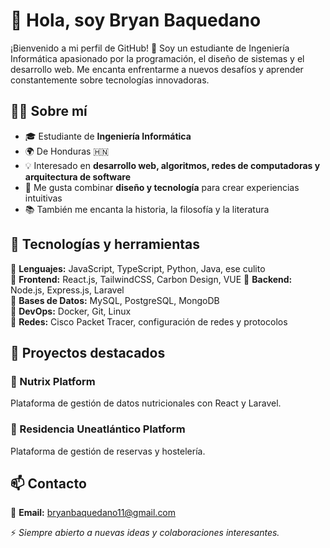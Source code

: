 # 👋 Hola, soy Bryan Baquedano

¡Bienvenido a mi perfil de GitHub! 🚀 Soy un estudiante de Ingeniería Informática apasionado por la programación, el diseño de sistemas y el desarrollo web. Me encanta enfrentarme a nuevos desafíos y aprender constantemente sobre tecnologías innovadoras.

## 🧑‍💻 Sobre mí
- 🎓 Estudiante de **Ingeniería Informática**
- 🌍 De Honduras 🇭🇳
- 💡 Interesado en **desarrollo web, algoritmos, redes de computadoras y arquitectura de software**
- 🎨 Me gusta combinar **diseño y tecnología** para crear experiencias intuitivas
- 📚 También me encanta la historia, la filosofía y la literatura

## 🚀 Tecnologías y herramientas

🔹 **Lenguajes:** JavaScript, TypeScript, Python, Java, ese culito  
🔹 **Frontend:** React.js, TailwindCSS, Carbon Design, VUE
🔹 **Backend:** Node.js, Express.js, Laravel  
🔹 **Bases de Datos:** MySQL, PostgreSQL, MongoDB  
🔹 **DevOps:** Docker, Git, Linux  
🔹 **Redes:** Cisco Packet Tracer, configuración de redes y protocolos  

## 📌 Proyectos destacados

### 🌱 Nutrix Platform
Plataforma de gestión de datos nutricionales con React y Laravel.

### 🏨 Residencia Uneatlántico Platform
Plataforma de gestión de reservas y hostelería.

## 📫 Contacto
📩 **Email:** bryanbaquedano11@gmail.com  

⚡ *Siempre abierto a nuevas ideas y colaboraciones interesantes.*
